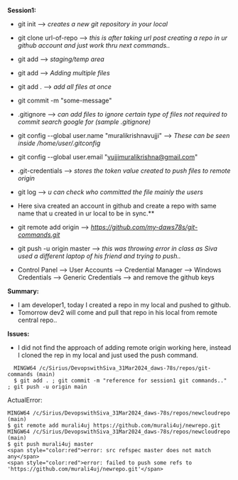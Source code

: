 **Session1:**

 * git init --> *creates a new git repository in your local*
 * git clone url-of-repo --> *this is after taking url post creating a repo in ur github account and just work thru next commands..*
 * git add <filename> --> *staging/temp area*
 * git add <file1> <file2> --> *Adding multiple files*
 * git add . --> *add all files at once*
 * git commit -m "some-message"
 * .gitignore --> *can add files to ignore certain type of files not required to commit search google for (sample .gitignore)*
 * git config --global user.name "muralikrishnavujji" --> *These can be seen inside /home/user/.gitconfig*
 * git config --global user.email "vujjimuralikrishna@gmail.com"
 * .git-credentials --> *stores the token value created to push files to remote origin*
 * git log --> *u can check who committed the file mainly the users*
 * Here siva created an account in github and create a repo with same name that u created in ur local to be in sync.**
 * git remote add origin <url of github repo u just created> --> *https://github.com/my-daws78s/git-commands.git*
 * git push -u origin master --> *this was throwing error in class as Siva used a different laptop of his friend and trying to push..*

 * Control Panel --> User Accounts --> Credential Manager --> Windows Credentials --> Generic Credentials --> and remove the github keys
 
 **Summary:**
 * I am developer1, today I created a repo in my local and pushed to github.
 * Tomorrow dev2 will come and pull that repo in his local from remote central repo..

 **Issues:** 
  * I did not find the approach of adding remote origin working here, instead I cloned the rep in my local and just used the push command.
  ````
    MINGW64 /c/Sirius/DevopswithSiva_31Mar2024_daws-78s/repos/git-commands (main)
    $ git add . ; git commit -m "reference for session1 git commands.." ; git push -u origin main
  ````
ActualError:
  
    MINGW64 /c/Sirius/DevopswithSiva_31Mar2024_daws-78s/repos/newcloudrepo (main)
    $ git remote add murali4uj https://github.com/murali4uj/newrepo.git
    MINGW64 /c/Sirius/DevopswithSiva_31Mar2024_daws-78s/repos/newcloudrepo (main)
    $ git push murali4uj master
    <span style="color:red">error: src refspec master does not match any</span>
    <span style="color:red">error: failed to push some refs to 'https://github.com/murali4uj/newrepo.git'</span>

